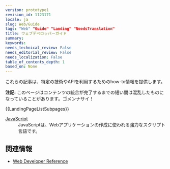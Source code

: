 ```yaml
---
version: prototype1
revision_id: 1123171
locale: ja
slug: Web/Guide
tags: "Web" "Guide" "Landing" "NeedsTranslation"
title: ウェブデベロッパーガイド
summary: 
keywords: 
needs_technical_review: False
needs_editorial_review: False
needs_localization: False
table_of_contents_depth: 1
based_on: None
---
```

<p>これらの記事は、特定の技術やAPIを利用するためのhow-to情報を提供します。</p>

<div class="note">
<p><strong>注記:</strong> このページはコンテンツの統合が完了するまでの短い間は混乱したものになっていることがあります。ゴメンナサイ！</p>
</div>

<div>{{LandingPageListSubpages}}</div>

<dl>
 <dt><a href="/ja/docs/JavaScript" title="JavaScript">JavaScript</a></dt>
 <dd>JavaScriptは、Webアプリケーションの作成に使われる強力なスクリプト言語です。</dd>
</dl>

<h2 id="See_also" name="See_also">関連情報</h2>

<ul>
 <li><a href="/ja/docs/Web/Reference" title="Web/Reference">Web Developer Reference</a></li>
</ul>

